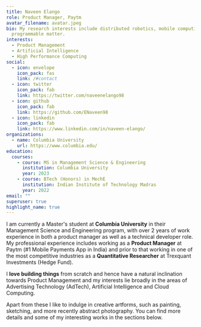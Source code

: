 ```yaml
---
title: Naveen Elango
role: Product Manager, Paytm
avatar_filename: avatar.jpeg
bio: My research interests include distributed robotics, mobile computing and
  programmable matter.
interests:
  - Product Management
  - Artificial Intelligence
  - High Performance Computing
social:
  - icon: envelope
    icon_pack: fas
    link: /#contact
  - icon: twitter
    icon_pack: fab
    link: https://twitter.com/naveenelango98
  - icon: github
    icon_pack: fab
    link: https://github.com/ENaveen98
  - icon: linkedin
    icon_pack: fab
    link: https://www.linkedin.com/in/naveen-elango/
organizations:
  - name: Columbia University
    url: https://www.columbia.edu/
education:
  courses:
    - course: MS in Management Science & Engineering
      institution: Columbia University
      year: 2023
    - course: BTech (Honors) in MechE
      institution: Indian Institute of Technology Madras
      year: 2022
email: ""
superuser: true
highlight_name: true
---
```

I am currently a Master's student at **Columbia University** in their Management Science and Engineering program, with over 2 years of work experience in both a product manager as well as a technical developer role. My professional experience includes working as a **Product Manager** at Paytm (#1 Mobile Payments App in India) and prior to that working in one of the most competitive industries as a **Quantitative Researcher** at Trexquant Investments (Hedge Fund). 

I **love building things** from scratch and hence have a natural inclination towards Product Management and my interests lie broadly in the areas of Advertising Technology (AdTech), Artificial Intelligence and Cloud Computing. 

Apart from these I like to indulge in creative artforms, such as painting, sketching, and more recently abstract photography. You can find more details and some of my interesting works in the sections below.
